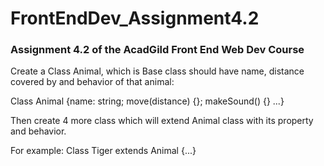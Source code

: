 # FrontEndDev_Assignment4.2
### Assignment 4.2 of the AcadGild Front End Web Dev Course

Create a Class Animal, which is Base class should have name, distance covered by and behavior of that animal:

Class Animal {name: string; move(distance) {}; makeSound() {} ...}

Then create 4 more class which will extend Animal class with its property and behavior. 

For example: Class Tiger extends Animal {...}
